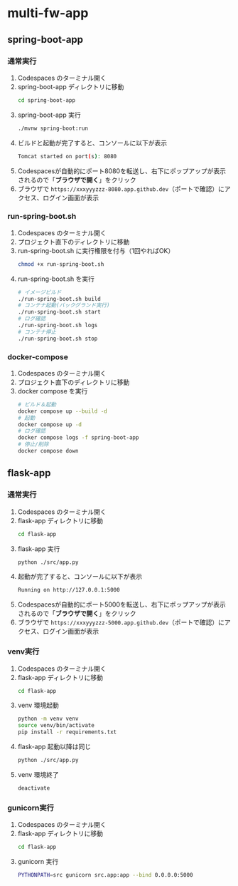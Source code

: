 # multi-fw-app
## spring-boot-app
### 通常実行
1.  Codespaces のターミナル開く
2.  spring-boot-app ディレクトリに移動
    ```bash
    cd spring-boot-app
    ```
3.  spring-boot-app 実行
    ```bash
    ./mvnw spring-boot:run
    ```
4.  ビルドと起動が完了すると、コンソールに以下が表示
    ```bash
    Tomcat started on port(s): 8080
    ```
5.  Codespacesが自動的にポート8080を転送し、右下にポップアップが表示されるので「**ブラウザで開く**」をクリック
6.  ブラウザで `https://xxxyyyzzz-8080.app.github.dev`（ポートで確認）にアクセス、ログイン画面が表示

### run-spring-boot.sh
1.  Codespaces のターミナル開く
2.  プロジェクト直下のディレクトリに移動
3.  run-spring-boot.sh に実行権限を付与（1回やればOK）
    ```bash
    chmod +x run-spring-boot.sh
    ```
4.  run-spring-boot.sh を実行
    ```bash
    # イメージビルド
    ./run-spring-boot.sh build
    # コンテナ起動(バックグランド実行)
    ./run-spring-boot.sh start
    # ログ確認
    ./run-spring-boot.sh logs
    # コンテナ停止
    ./run-spring-boot.sh stop
    ```
### docker-compose
1.  Codespaces のターミナル開く
2.  プロジェクト直下のディレクトリに移動
3.  docker compose を実行
    ```bash
    # ビルド＆起動
    docker compose up --build -d
    # 起動
    docker compose up -d
    # ログ確認
    docker compose logs -f spring-boot-app
    # 停止/削除
    docker compose down
    ```
## flask-app
### 通常実行
1.  Codespaces のターミナル開く
2.  flask-app ディレクトリに移動
    ```bash
    cd flask-app
    ```
3.  flask-app 実行
    ```bash
    python ./src/app.py
    ```
4.  起動が完了すると、コンソールに以下が表示
    ```bash
    Running on http://127.0.0.1:5000
    ```
5.  Codespacesが自動的にポート5000を転送し、右下にポップアップが表示されるので「**ブラウザで開く**」をクリック
6.  ブラウザで `https://xxxyyyzzz-5000.app.github.dev`（ポートで確認）にアクセス、ログイン画面が表示
### venv実行
1.  Codespaces のターミナル開く
2.  flask-app ディレクトリに移動
    ```bash
    cd flask-app
    ```
3.  venv 環境起動
    ```bash
    python -m venv venv
    source venv/bin/activate
    pip install -r requirements.txt
    ```
4.  flask-app 起動以降は同じ
    ```bash
    python ./src/app.py
    ```
5.  venv 環境終了
    ```bash
    deactivate
    ```
### gunicorn実行
1.  Codespaces のターミナル開く
2.  flask-app ディレクトリに移動
    ```bash
    cd flask-app
    ```
3.  gunicorn 実行
    ```bash
    PYTHONPATH=src gunicorn src.app:app --bind 0.0.0.0:5000
    ```
